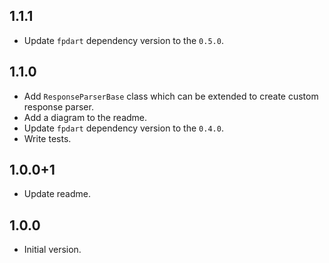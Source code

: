 ## 1.1.1

- Update `fpdart` dependency version to the `0.5.0`.

## 1.1.0

- Add `ResponseParserBase` class which can be extended to create custom response parser.
- Add a diagram to the readme.
- Update `fpdart` dependency version to the `0.4.0`.
- Write tests.

## 1.0.0+1

- Update readme.
  
## 1.0.0

- Initial version.
